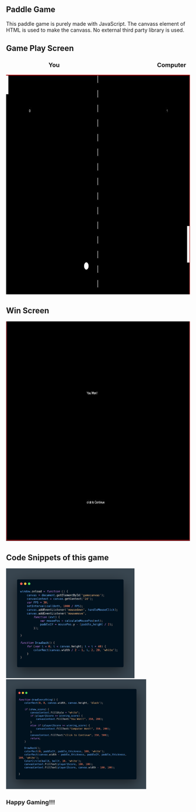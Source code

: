 ## Paddle Game

This paddle game is purely made with JavaScript. The canvass element of HTML is used to make the canvass. No external third party library is used.

## Game Play Screen

### &nbsp; &nbsp; &nbsp; &nbsp; &nbsp; &nbsp; &nbsp; &nbsp; &nbsp; &nbsp; &nbsp; &nbsp; &nbsp; &nbsp; &nbsp;  You &nbsp; &nbsp; &nbsp; &nbsp; &nbsp; &nbsp; &nbsp; &nbsp; &nbsp; &nbsp; &nbsp; &nbsp; &nbsp; &nbsp; &nbsp; &nbsp; &nbsp; &nbsp; &nbsp; &nbsp; &nbsp; &nbsp; &nbsp; &nbsp; &nbsp; &nbsp; &nbsp; &nbsp; &nbsp; &nbsp; &nbsp; &nbsp; &nbsp; &nbsp; Computer
<img src = "screenshots/gameplay.JPG" height = "600"/>

## Win Screen

<img src = "screenshots/wonscreen.JPG" height = "600"/>

## Code Snippets of this game

<img src = "screenshots/carbon(2).png" height = "300"/> &nbsp; &nbsp;<img src = "screenshots/carbon(3).png" height = "300"/>

### Happy Gaming!!!
